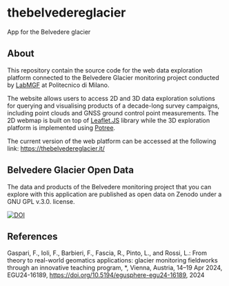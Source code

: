 # thebelvedereglacier
App for the Belvedere glacier

## About

This repository contain the source code for the web data exploration platform connected to the Belvedere Glacier monitoring project conducted by [LabMGF](https://labmgf.dica.polimi.it/projects/belvedere/) at Politecnico di Milano.

The website allows users to access 2D and 3D data exploration solutions for querying and visualising products of a decade-long survey campaigns, including point clouds and GNSS ground control point measurements. The 2D webmap is built on top of [Leaflet.JS](https://github.com/Leaflet/Leaflet) library while the 3D exploration platform is implemented using [Potree](https://github.com/potree/potree).

The current version of the web platform can be accessed at the following link: https://thebelvedereglacier.it/

## Belvedere Glacier Open Data
The data and products of the Belvedere monitoring project that you can explore with this application are published as open data on Zenodo under a GNU GPL v.3.0. license.

[![DOI](https://zenodo.org/badge/DOI/10.5281/zenodo.10817029.svg)](https://doi.org/10.5281/zenodo.10817029)

## References

Gaspari, F., Ioli, F., Barbieri, F., Fascia, R., Pinto, L., and Rossi, L.: From theory to real-world geomatics applications: glacier monitoring fieldworks through an innovative teaching program, *, Vienna, Austria, 14–19 Apr 2024, EGU24-16189, https://doi.org/10.5194/egusphere-egu24-16189, 2024


